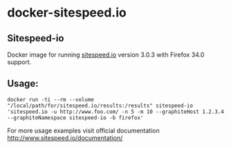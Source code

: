 # docker-sitespeed.io
## Sitespeed-io ##
Docker image for running [sitespeed.io][1] version 3.0.3 with Firefox 34.0 support.

## Usage: ##

    docker run -ti --rm --volume "/local/path/for/sitespeed.io/results:/results" sitespeed-io 'sitespeed.io -u http://www.foo.com/ -n 5 -m 10 --graphiteHost 1.2.3.4 --graphiteNamespace sitespeed-io -b firefox'

For more usage examples visit official documentation http://www.sitespeed.io/documentation/ 

  [1]: http://www.sitespeed.io/
